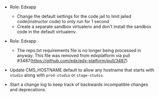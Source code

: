 - Role: Edxapp
  - Change the default settings for the code jail to limit jailed code(instructor code) to only run for 1 second
  - Create a separate sandbox virtualenv and don't install the sandbox code in the default virtualenv.

- Role: Edxapp
  - The repo.txt requirements file is no longer being processed in anyway.  This file was removed from edxplatform
    via pull #3487(https://github.com/edx/edx-platform/pull/3487)

- Update CMS_HOSTNAME default to allow any hostname that starts with `studio` along with `prod-studio` or `stage-studio`.

- Start a change log to keep track of backwards incompatible changes and deprecations.
